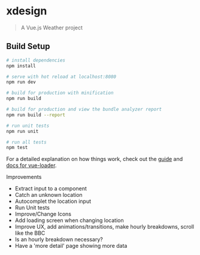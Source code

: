 # xdesign

> A Vue.js Weather project

## Build Setup

``` bash
# install dependencies
npm install

# serve with hot reload at localhost:8080
npm run dev

# build for production with minification
npm run build

# build for production and view the bundle analyzer report
npm run build --report

# run unit tests
npm run unit

# run all tests
npm test
```

For a detailed explanation on how things work, check out the [guide](http://vuejs-templates.github.io/webpack/) and [docs for vue-loader](http://vuejs.github.io/vue-loader).


Improvements 

- Extract input to a component
- Catch an unknown location
- Autocomplet the location input 
- Run Unit tests
- Improve/Change Icons
- Add loading screen when changing location 
- Improve UX, add animations/transitions, make hourly breakdowns, scroll like the BBC
- Is an hourly breakdown necessary? 
- Have a 'more detail' page showing more data


